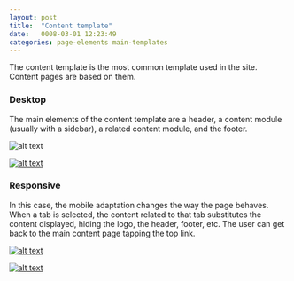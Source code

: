 ```yaml
---
layout: post
title:  "Content template"
date:   0008-03-01 12:23:49
categories: page-elements main-templates
---
```


The content template is the most common template used in the site. Content pages are based on them.

### Desktop

The main elements of the content template are a header, a content module (usually with a sidebar),
a related content module, and the footer.

![alt text][content-template-desktop]

[![alt text][content-desktop]][content-desktop-full]

### Responsive

In this case, the mobile adaptation changes the way the page behaves. When a tab is selected, the content
related to that tab substitutes the content displayed, hiding the logo, the header, footer, etc. The user can
get back to the main content page tapping the top link.


[![alt text][content-mobile-1]][content-mobile-1-full]

[![alt text][content-mobile-2]][content-mobile-2-full]


[content-template-desktop]: /gfw-style-guides/images/posts/main-templates/content-template/03-01-content-template-desktop.png "content template desktop"
[content-desktop]: /gfw-style-guides/images/posts/main-templates/content-template/03-02-content-desktop.png "content desktop"
[content-desktop-full]: /gfw-style-guides/images/posts/main-templates/content-template/03-02-content-desktop-full.jpg "content desktop full"
[content-mobile-1]: /gfw-style-guides/images/posts/main-templates/content-template/03-03-content-mobile-1.png "content mobile-1"
[content-mobile-1-full]: /gfw-style-guides/images/posts/main-templates/content-template/03-03-content-mobile-1-full.jpg "content mobile-1 full"
[content-mobile-2]: /gfw-style-guides/images/posts/main-templates/content-template/03-04-content-mobile-2.png "content mobile-2"
[content-mobile-2-full]: /gfw-style-guides/images/posts/main-templates/content-template/03-04-content-mobile-2-full.png "content mobile-2 full"

